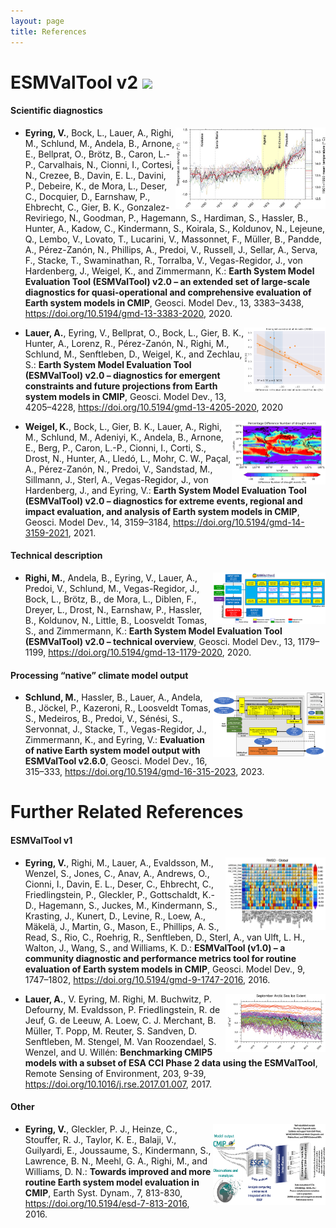 ```yaml
---
layout: page
title: References
---
```


# ESMValTool v2 <img src="/assets/img/EVA-logo.png" width="50">

#### Scientific diagnostics

+ <img align="right" width="240" height="130" src="/assets/img/Eyring_2020_gmd-13-3383-2020-avatar.jpg"> **Eyring, V.**, Bock, L., Lauer, A., Righi, M., Schlund, M., Andela, B., Arnone, E., Bellprat, O., Brötz, B., Caron, L.-P., Carvalhais, N., Cionni, I., Cortesi, N., Crezee, B., Davin, E. L., Davini, P., Debeire, K., de Mora, L., Deser, C., Docquier, D., Earnshaw, P., Ehbrecht, C., Gier, B. K., Gonzalez-Reviriego, N., Goodman, P., Hagemann, S., Hardiman, S., Hassler, B., Hunter, A., Kadow, C., Kindermann, S., Koirala, S., Koldunov, N., Lejeune, Q., Lembo, V., Lovato, T., Lucarini, V., Massonnet, F., Müller, B., Pandde, A., Pérez-Zanón, N., Phillips, A., Predoi, V., Russell, J., Sellar, A., Serva, F., Stacke, T., Swaminathan, R., Torralba, V., Vegas-Regidor, J., von Hardenberg, J., Weigel, K., and Zimmermann, K.: **Earth System Model Evaluation Tool (ESMValTool) v2.0 – an extended set of large-scale diagnostics for quasi-operational and comprehensive evaluation of Earth system models in CMIP**, Geosci. Model Dev., 13, 3383–3438, https://doi.org/10.5194/gmd-13-3383-2020, 2020. 


+ <img align="right" width="130" src="/assets/img/Lauer_2020_gmd-13-4205-2020-avatar.png"> **Lauer, A.**, Eyring, V., Bellprat, O., Bock, L., Gier, B. K., Hunter, A., Lorenz, R., Pérez-Zanón, N., Righi, M., Schlund, M., Senftleben, D., Weigel, K., and Zechlau, S.: **Earth System Model Evaluation Tool (ESMValTool) v2.0 – diagnostics for emergent constraints and future projections from Earth system models in CMIP**, Geosci. Model Dev., 13, 4205–4228, https://doi.org/10.5194/gmd-13-4205-2020, 2020

+ <img align="right" width="150" src="/assets/img/Weigel_2021_gmd-14-3159-2021-avatar.png"> **Weigel, K.**, Bock, L., Gier, B. K., Lauer, A., Righi, M., Schlund, M., Adeniyi, K., Andela, B., Arnone, E., Berg, P., Caron, L.-P., Cionni, I., Corti, S., Drost, N., Hunter, A., Lledó, L., Mohr, C. W., Paçal, A., Pérez-Zanón, N., Predoi, V., Sandstad, M., Sillmann, J., Sterl, A., Vegas-Regidor, J., von Hardenberg, J., and Eyring, V.: **Earth System Model Evaluation Tool (ESMValTool) v2.0 – diagnostics for extreme events, regional and impact evaluation, and analysis of Earth system models in CMIP**, Geosci. Model Dev., 14, 3159–3184, https://doi.org/10.5194/gmd-14-3159-2021, 2021.

#### Technical description

+ <img align="right" width="180" src="/assets/img/Righi_2020_gmd-13-1179-2020-avatar.png"> **Righi, M.**, Andela, B., Eyring, V., Lauer, A., Predoi, V., Schlund, M., Vegas-Regidor, J., Bock, L., Brötz, B., de Mora, L., Diblen, F., Dreyer, L., Drost, N., Earnshaw, P., Hassler, B., Koldunov, N., Little, B., Loosveldt Tomas, S., and Zimmermann, K.: **Earth System Model Evaluation Tool (ESMValTool) v2.0 – technical overview**, Geosci. Model Dev., 13, 1179–1199, https://doi.org/10.5194/gmd-13-1179-2020, 2020.

#### Processing “native” climate model output

+ <img align="right" width="180" src="/assets/img/Schlund_2023-gmd-16-315-2023-avatar.png">**Schlund, M.**, Hassler, B., Lauer, A., Andela, B., Jöckel, P., Kazeroni, R., Loosveldt Tomas, S., Medeiros, B., Predoi, V., Sénési, S., Servonnat, J., Stacke, T., Vegas-Regidor, J., Zimmermann, K., and Eyring, V.: **Evaluation of native Earth system model output with ESMValTool v2.6.0**, Geosci. Model Dev., 16, 315–333, https://doi.org/10.5194/gmd-16-315-2023, 2023.

# Further Related References

#### ESMValTool v1

+  <img align="right" width="160" src="/assets/img/Eyring_2016a-gmd-9-1747-2016-avatar.png"> **Eyring, V.**, Righi, M., Lauer, A., Evaldsson, M., Wenzel, S., Jones, C., Anav, A., Andrews, O., Cionni, I., Davin, E. L., Deser, C., Ehbrecht, C., Friedlingstein, P., Gleckler, P., Gottschaldt, K.-D., Hagemann, S., Juckes, M., Kindermann, S., Krasting, J., Kunert, D., Levine, R., Loew, A., Mäkelä, J., Martin, G., Mason, E., Phillips, A. S., Read, S., Rio, C., Roehrig, R., Senftleben, D., Sterl, A., van Ulft, L. H., Walton, J., Wang, S., and Williams, K. D.: **ESMValTool (v1.0) – a community diagnostic and performance metrics tool for routine evaluation of Earth system models in CMIP**, Geosci. Model Dev., 9, 1747–1802, https://doi.org/10.5194/gmd-9-1747-2016, 2016.

+ <img align="right" width="160" src="/assets/img/Lauer_2017_j.rse-01-007-2017-avatar.png"> **Lauer, A.**, V. Eyring, M. Righi, M. Buchwitz, P. Defourny, M. Evaldsson, P. Friedlingstein, R. de Jeuf, G. de Leeuw, A. Loew, C. J. Merchant, B. Müller, T. Popp, M. Reuter, S. Sandven, D. Senftleben, M. Stengel, M. Van Roozendael, S. Wenzel, and U. Willén: **Benchmarking CMIP5 models with a subset of ESA CCI Phase 2 data using the ESMValTool**, Remote Sensing of Environment, 203, 9-39, https://doi.org/10.1016/j.rse.2017.01.007, 2017.

#### Other

+ <img align="right" width="180" height="130" src="/assets/img/Eyring_2016b-esd-7-813-2016-avatar.png"> **Eyring, V.**, Gleckler, P. J., Heinze, C., Stouffer, R. J., Taylor, K. E., Balaji, V., Guilyardi, E.,  Joussaume, S., Kindermann, S., Lawrence, B. N.,  Meehl, G. A., Righi, M., and Williams, D. N.: **Towards improved and more routine Earth system model evaluation in CMIP**, Earth Syst. Dynam., 7,  813-830,  https://doi.org/10.5194/esd-7-813-2016, 2016.